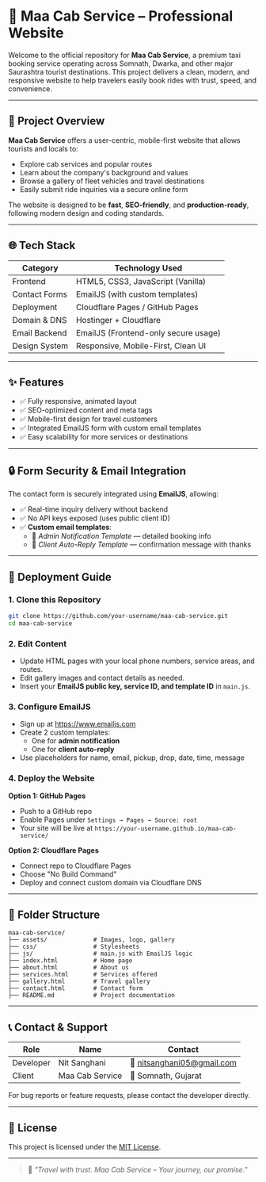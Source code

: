 # 🚖 Maa Cab Service – Professional Website

Welcome to the official repository for **Maa Cab Service**, a premium taxi booking service operating across Somnath, Dwarka, and other major Saurashtra tourist destinations. This project delivers a clean, modern, and responsive website to help travelers easily book rides with trust, speed, and convenience.

---

## 📌 Project Overview

**Maa Cab Service** offers a user-centric, mobile-first website that allows tourists and locals to:

- Explore cab services and popular routes
- Learn about the company's background and values
- Browse a gallery of fleet vehicles and travel destinations
- Easily submit ride inquiries via a secure online form

The website is designed to be **fast**, **SEO-friendly**, and **production-ready**, following modern design and coding standards.

---

## 🌐 Tech Stack

| Category         | Technology Used                     |
|------------------|-------------------------------------|
| Frontend         | HTML5, CSS3, JavaScript (Vanilla)   |
| Contact Forms    | EmailJS (with custom templates)     |
| Deployment       | Cloudflare Pages / GitHub Pages     |
| Domain & DNS     | Hostinger + Cloudflare              |
| Email Backend    | EmailJS (Frontend-only secure usage)|
| Design System    | Responsive, Mobile-First, Clean UI  |

---

## ✨ Features

- ✅ Fully responsive, animated layout
- ✅ SEO-optimized content and meta tags
- ✅ Mobile-first design for travel customers
- ✅ Integrated EmailJS form with custom email templates
- ✅ Easy scalability for more services or destinations

---

## 🔒 Form Security & Email Integration

The contact form is securely integrated using **EmailJS**, allowing:

- ✅ Real-time inquiry delivery without backend
- ✅ No API keys exposed (uses public client ID)
- ✅ **Custom email templates**:
  - 📩 *Admin Notification Template* — detailed booking info
  - 🤝 *Client Auto-Reply Template* — confirmation message with thanks

---

## 🚀 Deployment Guide

### 1. Clone this Repository

```bash
git clone https://github.com/your-username/maa-cab-service.git
cd maa-cab-service
```

### 2. Edit Content

- Update HTML pages with your local phone numbers, service areas, and routes.
- Edit gallery images and contact details as needed.
- Insert your **EmailJS public key, service ID, and template ID** in `main.js`.

### 3. Configure EmailJS

- Sign up at https://www.emailjs.com
- Create 2 custom templates:
  - One for **admin notification**
  - One for **client auto-reply**
- Use placeholders for name, email, pickup, drop, date, time, message

### 4. Deploy the Website

**Option 1: GitHub Pages**
- Push to a GitHub repo
- Enable Pages under `Settings → Pages → Source: root`
- Your site will be live at `https://your-username.github.io/maa-cab-service/`

**Option 2: Cloudflare Pages**
- Connect repo to Cloudflare Pages
- Choose "No Build Command"
- Deploy and connect custom domain via Cloudflare DNS

---

## 📁 Folder Structure

```
maa-cab-service/
├── assets/             # Images, logo, gallery
├── css/                # Stylesheets
├── js/                 # main.js with EmailJS logic
├── index.html          # Home page
├── about.html          # About us
├── services.html       # Services offered
├── gallery.html        # Travel gallery
├── contact.html        # Contact form
├── README.md           # Project documentation
```

---

## 📞 Contact & Support

| Role        | Name               | Contact                         |
|-------------|--------------------|----------------------------------|
| Developer   | Nit Sanghani       | 📧 nitsanghani05@gmail.com       |
| Client      | Maa Cab Service    | 📍 Somnath, Gujarat              |

For bug reports or feature requests, please contact the developer directly.

---

## 📃 License

This project is licensed under the [MIT License](LICENSE).

---

> 🚕 *"Travel with trust. Maa Cab Service – Your journey, our promise."*
